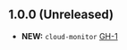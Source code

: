 ## 1.0.0 (Unreleased)

- **NEW:** `cloud-monitor` [GH-1]( https://github.com/terraform-alicloud-modules/terraform-alicloud-cloud-monitor/pull/1)
